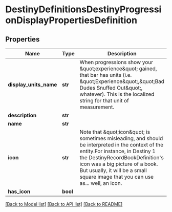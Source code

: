 # DestinyDefinitionsDestinyProgressionDisplayPropertiesDefinition

## Properties
Name | Type | Description | Notes
------------ | ------------- | ------------- | -------------
**display_units_name** | **str** | When progressions show your \&quot;experience\&quot; gained, that bar has units (i.e. \&quot;Experience\&quot;,\&quot;Bad Dudes Snuffed Out\&quot;, whatever).  This is the localized string for that unit of measurement. | [optional] 
**description** | **str** |  | [optional] 
**name** | **str** |  | [optional] 
**icon** | **str** | Note that \&quot;icon\&quot; is sometimes misleading, and should be interpreted in the context of the entity.For instance, in Destiny 1 the DestinyRecordBookDefinition&#39;s icon was a big picture of a book.  But usually, it will be a small square image that you can use as... well, an icon. | [optional] 
**has_icon** | **bool** |  | [optional] 

[[Back to Model list]](../README.md#documentation-for-models) [[Back to API list]](../README.md#documentation-for-api-endpoints) [[Back to README]](../README.md)


